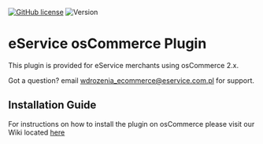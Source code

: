 [![GitHub license](https://img.shields.io/github/license/eservice-electronic-payments/osCommerce)](https://github.com/eservice-electronic-payments/osCommerce/blob/master/LICENSE)
![Version](https://img.shields.io/badge/version-1.1.0-informational)

# eService osCommerce Plugin

This plugin is provided for eService merchants using osCommerce 2.x. 

Got a question? email wdrozenia_ecommerce@eservice.com.pl for support.

## Installation Guide

For instructions on how to install the plugin on osCommerce please visit our Wiki located [here](https://github.com/eservice-electronic-payments/osCommerce/wiki/Installation-of-eService-Plugin-for-osCommerce)
